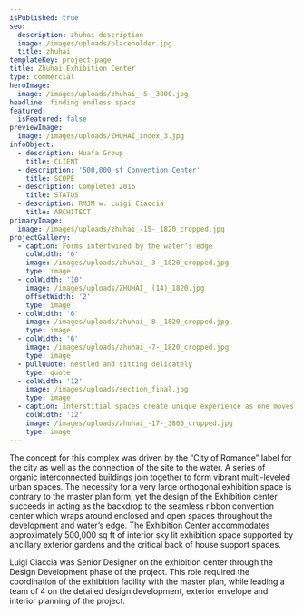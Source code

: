 ```yaml
---
isPublished: true
seo:
  description: zhuhai description
  image: /images/uploads/placeholder.jpg
  title: zhuhai
templateKey: project-page
title: Zhuhai Exhibition Center
type: commercial
heroImage:
  image: /images/uploads/zhuhai_-5-_3800.jpg
headline: finding endless space
featured:
  isFeatured: false
previewImage:
  image: /images/uploads/ZHUHAI_index_3.jpg
infoObject:
  - description: Huafa Group
    title: CLIENT
  - description: '500,000 sf Convention Center'
    title: SCOPE
  - description: Completed 2016
    title: STATUS
  - description: RMJM w. Luigi Ciaccia
    title: ARCHITECT
primaryImage:
  image: /images/uploads/zhuhai_-15-_1820_cropped.jpg
projectGallery:
  - caption: Forms intertwined by the water's edge
    colWidth: '6'
    image: /images/uploads/zhuhai_-3-_1820_cropped.jpg
    type: image
  - colWidth: '10'
    image: /images/uploads/ZHUHAI_ (14)_1820.jpg
    offsetWidth: '2'
    type: image
  - colWidth: '6'
    image: /images/uploads/zhuhai_-8-_1820_cropped.jpg
    type: image
  - colWidth: '6'
    image: /images/uploads/zhuhai_-7-_1820_cropped.jpg
    type: image
  - pullQuote: nestled and sitting delicately
    type: quote
  - colWidth: '12'
    image: /images/uploads/section_final.jpg
    type: image
  - caption: Interstitial spaces create unique experience as one moves through.
    colWidth: '12'
    image: /images/uploads/zhuhai_-17-_3800_cropped.jpg
    type: image
---
```

The concept for this complex was driven by the “City of Romance” label for the city as well as the connection of the site to the water. A series of organic interconnected buildings join together to form vibrant multi-leveled urban spaces. The necessity for a very large orthogonal exhibition space is contrary to the master plan form, yet the design of the Exhibition center succeeds in acting as the backdrop to the seamless ribbon convention center which wraps around enclosed and open spaces throughout the development and water’s edge. The Exhibition Center accommodates approximately 500,000 sq ft of interior sky lit exhibition space supported by ancillary exterior gardens and the critical back of house support spaces.

Luigi Ciaccia was Senior Designer on the exhibition center through the Design Development phase of the project. This role required the coordination of the exhibition facility with the master plan, while leading a team of 4 on the detailed design development, exterior envelope and interior planning of the project.
